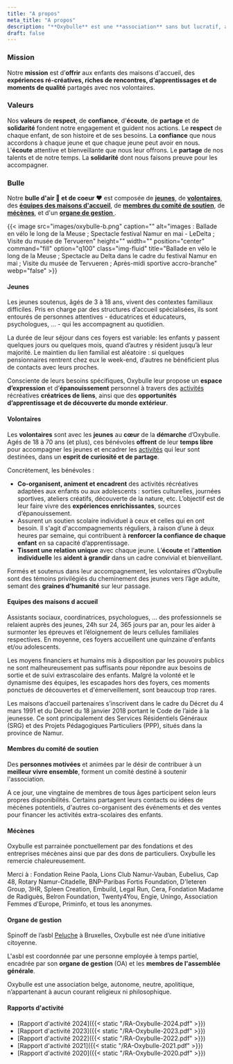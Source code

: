 ```yaml
---
title: "A propos"
meta_title: "A propos"
description: "**Oxybulle** est une **association** sans but lucratif, active **depuis 2018** dans la **province de Namur**."
draft: false
---
```

### Mission

Notre **mission** est d’**offrir** aux enfants des maisons d'accueil, des **expériences ré-créatives, riches de rencontres, d’apprentissages et de moments de qualité** partagés avec nos volontaires. 

### Valeurs

Nos **valeurs** de **respect**, de **confiance**, d'**écoute**, de **partage** et de **solidarité** fondent notre engagement et guident nos actions. Le **respect** de chaque enfant, de son histoire et de ses besoins. La **confiance** que nous accordons à chaque jeune et que chaque jeune peut avoir en nous. L'**écoute** attentive et bienveillante que nous leur offrons. Le **partage** de nos talents et de notre temps. La **solidarité** dont nous faisons preuve pour les accompagner. 

### Bulle

Notre **bulle d'air 🎈 et de coeur ❤️** est composée de [**jeunes**](#jeunes), de [**volontaires**](#volontaires), des  [**équipes des maisons d'accueil**](#équipes-des-maisons-d-accueil), de [**membres du comité de soutien**](#membres-du-comité-de-soutien), de [**mécènes**](#mécènes), et d'un [**organe de gestion** ](#organe-de-gestion).

{{< image src="images/oxybulle-b.png" caption="" alt="images : Ballade en vélo le long de la Meuse ; Spectacle festival Namur en mai - LeDelta ; Visite du musée de Tervueren" height="" width="" position="center" command="fill" option="q100" class="img-fluid" title="Ballade en vélo le long de la Meuse ; Spectacle au Delta dans le cadre du festival Namur en mai ; Visite du musée de Tervueren ; Après-midi sportive accro-branche"  webp="false" >}}

#### Jeunes

Les jeunes soutenus, âgés de 3 à 18 ans, vivent des contextes familiaux difficiles. Pris en charge par des structures d’accueil spécialisées, ils sont entourés de personnes attentives - éducatrices et éducateurs, psychologues, … - qui les accompagnent au quotidien.

La durée de leur séjour dans ces foyers est variable: les enfants y passent quelques jours ou quelques mois, quand d’autres y résident jusqu’à leur majorité. Le maintien du lien familial est aléatoire : si quelques pensionnaires rentrent chez eux le week-end, d’autres ne bénéficient plus de contacts avec leurs proches.

Consciente de leurs besoins spécifiques, Oxybulle leur propose un **espace d’expression** et d’**épanouissement** personnel à travers des [activités](/activites) récréatives **créatrices de liens**, ainsi que des **opportunités d’apprentissage et de découverte du monde extérieur**.

#### Volontaires

Les **volontaires** sont avec les **jeunes** au **cœur** de la **démarche** d’Oxybulle. Agés de 18 à 70 ans (et plus), ces bénévoles **offrent** de leur **temps libre** pour accompagner les jeunes et encadrer les [activités](/activites) qui leur sont destinées, dans un **esprit de curiosité et de partage**.

Concrètement, les bénévoles :

- **Co-organisent, animent et encadrent** des activités récréatives adaptées aux enfants ou aux adolescents : sorties culturelles, journées sportives, ateliers créatifs, découverte de la nature, etc. L’objectif est de leur faire vivre des **expériences enrichissantes**, sources d’épanouissement.
- Assurent un soutien scolaire individuel à ceux et celles qui en ont besoin. Il s'agit d'accompagnements réguliers, à raison d’une à deux heures par semaine, qui contribuent à **renforcer la confiance de chaque enfant** en sa capacité d’apprentissage.
- **Tissent une relation unique** avec chaque jeune. L’**écoute** et l’**attention individuelle** les **aident à grandir** dans un cadre convivial et bienveillant.

Formés et soutenus dans leur accompagnement, les volontaires d’Oxybulle sont des témoins privilégiés du cheminement des jeunes vers l’âge adulte, semant des **graines d’humanité** sur leur passage. 

#### Equipes des maisons d accueil 

Assistants sociaux, coordinatrices, psychologues, … des professionnels se relaient auprès des jeunes, 24h sur 24, 365 jours par an, pour les aider à surmonter les épreuves et l’éloignement de leurs cellules familiales respectives. En moyenne, ces foyers accueillent une quinzaine d'enfants et/ou adolescents.

Les moyens financiers et humains mis à disposition par les pouvoirs publics ne sont malheureusement pas suffisants pour répondre aux besoins de sortie et de suivi extrascolaire des enfants. Malgré la volonté et le dynamisme des équipes, les escapades hors des foyers, ces moments ponctués de découvertes et d'émerveillement, sont beaucoup trop rares. 

Les maisons d’accueil partenaires s’inscrivent dans le cadre du Décret du 4 mars 1991 et du Décret du 18 janvier 2018 portant le Code de l’aide à la jeunesse. Ce sont principalement des Services Résidentiels Généraux (SRG) et des Projets Pédagogiques Particuliers (PPP), situés dans la province de Namur.

#### Membres du comité de soutien

Des **personnes motivées** et animées par le désir de contribuer à un **meilleur vivre ensemble**, forment un comité destiné à soutenir l'association. 

A ce jour, une vingtaine de membres de tous âges participent selon leurs propres disponibilités. Certains partagent leurs contacts ou idées de mécènes potentiels, d'autres co-organisent des événements et des ventes pour financer les activités extra-scolaires des enfants. 

#### Mécènes

Oxybulle est parrainée ponctuellement par des fondations et des entreprises mécènes ainsi que par des dons de particuliers. Oxybulle les remercie chaleureusement.  

Merci à : Fondation Reine Paola, Lions Club Namur-Vauban, Eubelius, Cap 48, Rotary Namur-Citadelle, BNP-Paribas Fortis Foundation, D'Ieteren Group, 3HR, Spleen Creation, Embuild, Legal Run, Cera, Fondation Madame de Radiguès, Belron Foundation, Twenty4You, Engie, Uningo, Association Femmes d'Europe, Priminfo, et tous les anonymes.   

#### Organe de gestion

Spinoff de l’asbl [Peluche](https://peluche.org) à Bruxelles, Oxybulle est née d’une initiative citoyenne. 

L'asbl est coordonnée par une personne employée à temps partiel, encadrée par son **organe de gestion** (OA) et les **membres de l'assemblée générale**.

Oxybulle est une association belge, autonome, neutre, apolitique, n’appartenant à aucun courant religieux ni philosophique. 

#### Rapports d'activité

- [Rapport d'activité 2024]({{< static "/RA-Oxybulle-2024.pdf" >}})
- [Rapport d'activité 2023]({{< static "/RA-Oxybulle-2023.pdf" >}})
- [Rapport d'activité 2022]({{< static "/RA-Oxybulle-2022.pdf" >}})
- [Rapport d'activité 2021]({{< static "/RA-Oxybulle-2021.pdf" >}})
- [Rapport d'activité 2020]({{< static "/RA-Oxybulle-2020.pdf" >}})